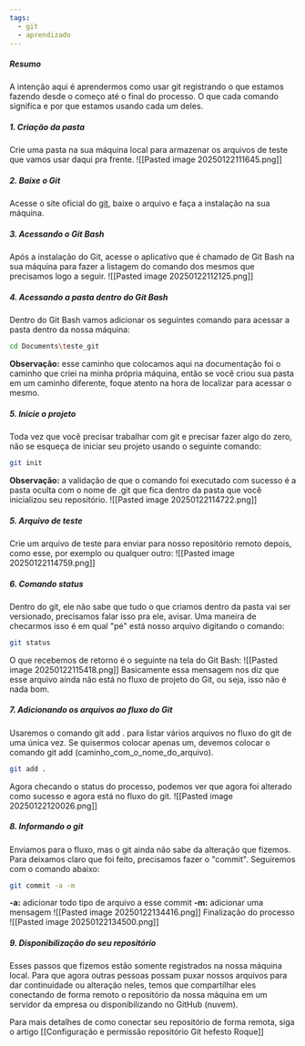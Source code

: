 ```yaml
---
tags:
  - git
  - aprendizado
---
```

##### Resumo
A intenção aqui é aprendermos como usar git registrando o que estamos fazendo desde o começo até o final do processo. O que cada comando significa e por que estamos usando cada um deles.

##### 1. Criação da pasta
Crie uma pasta na sua máquina local para armazenar os arquivos de teste que vamos usar daqui pra frente.
![[Pasted image 20250122111645.png]]
##### 2. Baixe o Git
Acesse o site oficial do [git](https://git-scm.com/downloads), baixe o arquivo e faça a instalação na sua máquina.
##### 3. Acessando o Git Bash
Após a instalação do Git, acesse o aplicativo que é chamado de Git Bash na sua máquina para fazer a listagem do comando dos mesmos que precisamos logo a seguir.
![[Pasted image 20250122112125.png]]

##### 4. Acessando a pasta dentro do Git Bash
Dentro do Git Bash vamos adicionar os seguintes comando para acessar a pasta dentro da nossa máquina:
```bash
cd Documents\teste_git
```
**Observação:** esse caminho que colocamos aqui na documentação foi o caminho que criei na minha própria máquina, então se você criou sua pasta em um caminho diferente, foque atento na hora de localizar para acessar o mesmo.
##### 5. Inicie o projeto
Toda vez que você precisar trabalhar com git e precisar fazer algo do zero, não se esqueça de iniciar seu projeto usando o seguinte comando:
```bash
git init
```
**Observação:** a validação de que o comando foi executado com sucesso é a pasta oculta com o nome de .git que fica dentro da pasta que você inicializou seu repositório.
![[Pasted image 20250122114722.png]]
##### 5. Arquivo de teste
Crie um arquivo de teste para enviar para nosso repositório remoto depois, como esse, por exemplo ou qualquer outro:
![[Pasted image 20250122114759.png]]
##### 6. Comando status
Dentro do git, ele não sabe que tudo o que criamos dentro da pasta vai ser versionado, precisamos falar isso pra ele, avisar. Uma maneira de checarmos isso é em qual "pé" está nosso arquivo digitando o comando:
```bash
git status
```
O que recebemos de retorno é o seguinte na tela do Git Bash:
![[Pasted image 20250122115418.png]]
Basicamente essa mensagem nos diz que esse arquivo ainda não está no fluxo de projeto do Git, ou seja, isso não é nada bom.
##### 7. Adicionando os arquivos ao fluxo do Git
Usaremos o comando git add . para listar vários arquivos no fluxo do git de uma única vez. Se quisermos colocar apenas um, devemos colocar o comando git add (caminho_com_o_nome_do_arquivo).
```bash
git add .
```
Agora checando o status do processo, podemos ver que agora foi alterado como sucesso e agora está no fluxo do git.
![[Pasted image 20250122120026.png]]
##### 8. Informando o git
Enviamos para o fluxo, mas o git ainda não sabe da alteração que fizemos. Para deixamos claro que foi feito, precisamos fazer o "commit". Seguiremos com o comando abaixo:
```bash
git commit -a -m
```
**-a:** adicionar todo tipo de arquivo a esse commit
**-m:** adicionar uma mensagem
![[Pasted image 20250122134416.png]]
Finalização do processo
![[Pasted image 20250122134500.png]]
##### 9. Disponibilização do seu repositório
Esses passos que fizemos estão somente registrados na nossa máquina local. Para que agora outras pessoas possam puxar nossos arquivos para dar continuidade ou alteração neles, temos que compartilhar eles conectando de forma remoto o repositório da nossa máquina em um servidor da empresa ou disponibilizando no GitHub (nuvem).

Para mais detalhes de como conectar seu repositório de forma remota, siga o artigo [[Configuração e permissão repositório Git hefesto Roque]]
